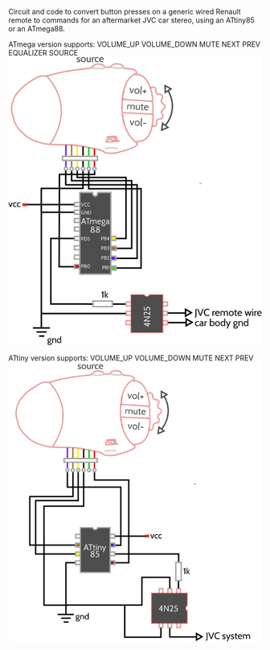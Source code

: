 Circuit and code to convert button presses on a generic wired Renault remote to commands for an aftermarket JVC car stereo, using an ATtiny85 or an ATmega88.

ATmega version supports:
VOLUME_UP
VOLUME_DOWN
MUTE
NEXT
PREV
EQUALIZER
SOURCE
![Circuit schematic for ATmega88](circuit_schematic_atmega.png)

ATtiny version supports:
VOLUME_UP
VOLUME_DOWN
MUTE
NEXT
PREV
![Circuit schematic for ATtiny85](circuit_schematic_attiny.png)





